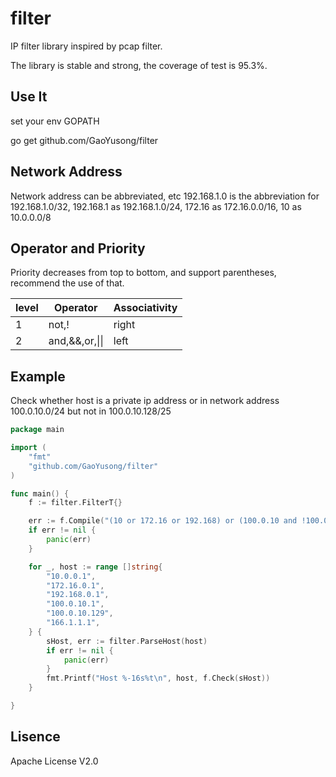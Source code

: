 filter
======
IP filter library inspired by pcap filter.

The library is stable and strong, the coverage of test is 95.3%.

## Use It

set your env GOPATH

go get github.com/GaoYusong/filter

## Network Address

Network address can be abbreviated, etc 192.168.1.0 is the abbreviation for 192.168.1.0/32, 192.168.1 as 192.168.1.0/24, 172.16 as 172.16.0.0/16, 10 as 10.0.0.0/8

## Operator and Priority

Priority decreases from top to bottom, and support parentheses, recommend the use of that.

level|Operator     | Associativity
-----|-------------|-------------------
1    |not,!          | right
2    |and,&&,or,&#124;&#124; | left

## Example

Check whether host is a private ip address or in network address 100.0.10.0/24 but not in 100.0.10.128/25

```Go
package main

import (
	"fmt"
	"github.com/GaoYusong/filter"
)

func main() {
	f := filter.FilterT{}

	err := f.Compile("(10 or 172.16 or 192.168) or (100.0.10 and !100.0.10.128/25)")
	if err != nil {
		panic(err)
	}

	for _, host := range []string{
		"10.0.0.1",
		"172.16.0.1",
		"192.168.0.1",
		"100.0.10.1",
		"100.0.10.129",
		"166.1.1.1",
	} {
		sHost, err := filter.ParseHost(host)
		if err != nil {
			panic(err)
		}
		fmt.Printf("Host %-16s%t\n", host, f.Check(sHost))
	}

}

```

## Lisence
Apache License V2.0
  


